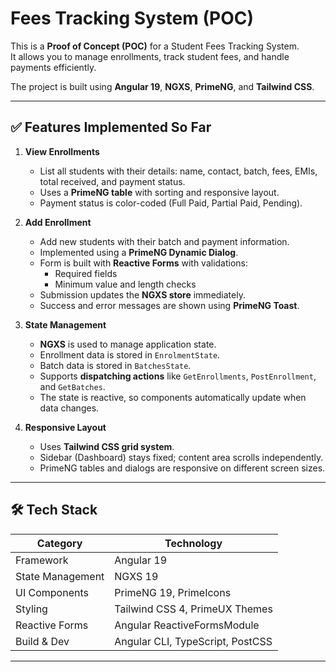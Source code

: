 # Fees Tracking System (POC)

This is a **Proof of Concept (POC)** for a Student Fees Tracking System.  
It allows you to manage enrollments, track student fees, and handle payments efficiently.

The project is built using **Angular 19**, **NGXS**, **PrimeNG**, and **Tailwind CSS**.

---

## ✅ Features Implemented So Far

1. **View Enrollments**

   - List all students with their details: name, contact, batch, fees, EMIs, total received, and payment status.
   - Uses a **PrimeNG table** with sorting and responsive layout.
   - Payment status is color-coded (Full Paid, Partial Paid, Pending).

2. **Add Enrollment**

   - Add new students with their batch and payment information.
   - Implemented using a **PrimeNG Dynamic Dialog**.
   - Form is built with **Reactive Forms** with validations:
     - Required fields
     - Minimum value and length checks
   - Submission updates the **NGXS store** immediately.
   - Success and error messages are shown using **PrimeNG Toast**.

3. **State Management**

   - **NGXS** is used to manage application state.
   - Enrollment data is stored in `EnrolmentState`.
   - Batch data is stored in `BatchesState`.
   - Supports **dispatching actions** like `GetEnrollments`, `PostEnrollment`, and `GetBatches`.
   - The state is reactive, so components automatically update when data changes.

4. **Responsive Layout**
   - Uses **Tailwind CSS grid system**.
   - Sidebar (Dashboard) stays fixed; content area scrolls independently.
   - PrimeNG tables and dialogs are responsive on different screen sizes.

---

## 🛠 Tech Stack

| Category         | Technology                       |
| ---------------- | -------------------------------- |
| Framework        | Angular 19                       |
| State Management | NGXS 19                          |
| UI Components    | PrimeNG 19, PrimeIcons           |
| Styling          | Tailwind CSS 4, PrimeUX Themes   |
| Reactive Forms   | Angular ReactiveFormsModule      |
| Build & Dev      | Angular CLI, TypeScript, PostCSS |

---
